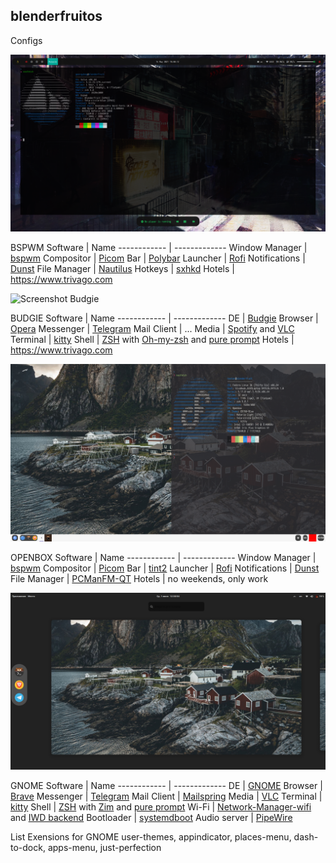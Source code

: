## blenderfruitos

Configs

![Screenshot](screenshot_2.png)


BSPWM
Software | Name
------------ | -------------
Window Manager | [bspwm](https://github.com/baskerville/bspwm)
Compositor | [Picom](https://github.com/yshui/picom)
Bar | [Polybar](https://github.com/Polybar/polybar)
Launcher | [Rofi](https://github.com/davatorium/rofi)
Notifications | [Dunst](https://github.com/dunst-project/dunst)
File Manager | [Nautilus](https://gitlab.gnome.org/GNOME/nautilus)
Hotkeys | [sxhkd](https://github.com/baskerville/sxhkd)
Hotels | https://www.trivago.com

![Screenshot Budgie](https://i.imgur.com/3Mq1OtB.png)


BUDGIE
Software | Name
------------ | -------------
DE | [Budgie](https://github.com/solus-project/budgie)
Browser | [Opera](https://www.opera.com/en)
Messenger | [Telegram](https://telegram.org)
Mail Client | ...
Media | [Spotify](https://www.spotify.com) and [VLC](http://www.videolan.org/vlc/) 
Terminal | [kitty](https://sw.kovidgoyal.net/kitty/)
Shell | [ZSH](https://www.zsh.org) with [Oh-my-zsh](https://ohmyz.sh) and [pure prompt](https://github.com/sindresorhus/pure)
Hotels | https://www.trivago.com

![Screenshot_Openbox](2022-05-25-105836_1920x1080_scrot.png)


OPENBOX
Software | Name
------------ | -------------
Window Manager | [bspwm](https://github.com/baskerville/bspwm)
Compositor | [Picom](https://github.com/yshui/picom)
Bar | [tint2](https://gitlab.com/o9000/tint2)
Launcher | [Rofi](https://github.com/davatorium/rofi)
Notifications | [Dunst](https://github.com/dunst-project/dunst)
File Manager | [PCManFM-QT](https://github.com/lxqt/pcmanfm-qt)
Hotels | no weekends, only work

![Screenshot GNOME for humans](12-31-00.png)

GNOME
Software | Name
------------ | -------------
DE | [GNOME](https://github.com/solus-project/budgie)
Browser | [Brave](https://brave.com)
Messenger | [Telegram](https://telegram.org)
Mail Client | [Mailspring](https://getmailspring.com/)
Media | [VLC](http://www.videolan.org/vlc/) 
Terminal | [kitty](https://sw.kovidgoyal.net/kitty/)
Shell | [ZSH](https://www.zsh.org) with [Zim](https://zimfw.sh/) and [pure prompt](https://github.com/sindresorhus/pure)
Wi-Fi | [Network-Manager-wifi](https://networkmanager.dev/) and [IWD backend](https://iwd.wiki.kernel.org/)
Bootloader | [systemdboot](https://systemd.io/BOOT_LOADER_INTERFACE/)
Audio server | [PipeWire](https://pipewire.org/)

List Exensions for GNOME user-themes, appindicator, places-menu, dash-to-dock, apps-menu, just-perfection
